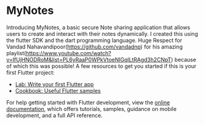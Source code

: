 # MyNotes

Introducing MyNotes, a basic secure Note sharing application that allows users to create and interact with their notes dynamically. I created this using the flutter SDK and the dart programming language.
Huge Respect for Vandad Nahavandipoor(https://github.com/vandadnp) for his amazing playlist(https://www.youtube.com/watch?v=IfUjHNODRoM&list=PL6yRaaP0WPkVtoeNIGqILtRAgd3h2CNpT) because of which this was possible!
A few resources to get you started if this is your first Flutter project:

- [Lab: Write your first Flutter app](https://docs.flutter.dev/get-started/codelab)
- [Cookbook: Useful Flutter samples](https://docs.flutter.dev/cookbook)

For help getting started with Flutter development, view the
[online documentation](https://docs.flutter.dev/), which offers tutorials,
samples, guidance on mobile development, and a full API reference.
